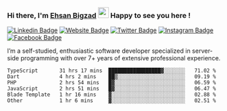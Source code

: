 ### Hi there, I'm <a href="#" target="_blank">Ehsan Bigzad</a> <img src="https://media.giphy.com/media/hvRJCLFzcasrR4ia7z/giphy.gif" width="25px" height="25px"> Happy to see you here !

[![Linkedin Badge](https://img.shields.io/badge/-LinkedIn-0e76a8?style=flat-square&logo=Linkedin&logoColor=white)](https://linkedin.com/in/EhsanBigzad)
[![Website Badge](https://img.shields.io/badge/Website-3b5998?style=flat-square&logo=google-chrome&logoColor=white)](#)
[![Twitter Badge](https://img.shields.io/badge/-Twitter-00acee?style=flat-square&logo=Twitter&logoColor=white)](https://twitter.com/EhsanBigzad)
[![Instagram Badge](https://img.shields.io/badge/-Instagram-e4405f?style=flat-square&logo=Instagram&logoColor=white)](https://instagram.com/ehsanbigzad/)
[![Facebook Badge](https://img.shields.io/badge/-Facebook-0088cc?style=flat-square&logo=Facebook&logoColor=white)](https://facebook.com/EhsanBigzad7)

I’m a self-studied, enthusiastic software developer specialized in server-side programming with over 7+ years of extensive professional experience.

<!--START_SECTION:waka-->

```text
TypeScript       31 hrs 17 mins  █████████████████▓░░░░░░░   71.02 %
Dart             4 hrs 2 mins    ██▒░░░░░░░░░░░░░░░░░░░░░░   09.19 %
PHP              2 hrs 54 mins   █▓░░░░░░░░░░░░░░░░░░░░░░░   06.59 %
JavaScript       2 hrs 51 mins   █▓░░░░░░░░░░░░░░░░░░░░░░░   06.47 %
Blade Template   1 hr 16 mins    ▓░░░░░░░░░░░░░░░░░░░░░░░░   02.88 %
Other            1 hr 6 mins     ▓░░░░░░░░░░░░░░░░░░░░░░░░   02.51 %
```

<!--END_SECTION:waka-->
